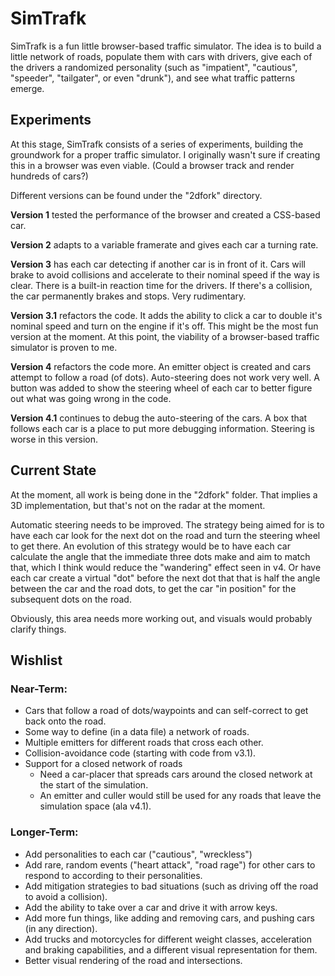 
# SimTrafk
SimTrafk is a fun little browser-based traffic simulator. The idea is to build a little network of roads, populate them with cars with drivers, give each of the drivers a randomized personality (such as "impatient", "cautious", "speeder", "tailgater", or even "drunk"), and see what traffic patterns emerge.

## Experiments
At this stage, SimTrafk consists of a series of experiments, building the groundwork for a proper traffic simulator.  I originally wasn't sure if creating this in a browser was even viable.  (Could a browser track and render hundreds of cars?)

Different versions can be found under the "2dfork" directory.

**Version 1** tested the performance of the browser and created a CSS-based car.

**Version 2** adapts to a variable framerate and gives each car a turning rate.

**Version 3** has each car detecting if another car is in front of it.  Cars will brake to avoid collisions and accelerate to their nominal speed if the way is clear.  There is a built-in reaction time for the drivers.  If there's a collision, the car permanently brakes and stops.  Very rudimentary.

**Version 3.1** refactors the code.  It adds the ability to click a car to double it's nominal speed and turn on the engine if it's off.  This might be the most fun version at the moment.  At this point, the viability of a browser-based traffic simulator is proven to me.  

**Version 4** refactors the code more.  An emitter object is created and cars attempt to follow a road (of dots).  Auto-steering does not work very well.  A button was added to show the steering wheel of each car to better figure out what was going wrong in the code.

**Version 4.1** continues to debug the auto-steering of the cars.  A box that follows each car is a place to put more debugging information.  Steering is worse in this version.

## Current State
At the moment, all work is being done in the "2dfork" folder.  That implies a 3D implementation, but that's not on the radar at the moment.

Automatic steering needs to be improved.  The strategy being aimed for is to have each car look for the next dot on the road and turn the steering wheel to get there.  An evolution of this strategy would be to have each car calculate the angle that the immediate three dots make and aim to match that, which I think would reduce the "wandering" effect seen in v4.  Or have each car create a virtual "dot" before the next dot that that is half the angle between the car and the road dots, to get the car "in position" for the subsequent dots on the road.  

Obviously, this area needs more working out, and visuals would probably clarify things.  

## Wishlist
### Near-Term:
- Cars that follow a road of dots/waypoints and can self-correct to get back onto the road.
- Some way to define (in a data file) a network of roads.
- Multiple emitters for different roads that cross each other.
- Collision-avoidance code (starting with code from v3.1).
- Support for a closed network of roads
	- Need a car-placer that spreads cars around the closed network at the start of the simulation.
	- An emitter and culler would still be used for any roads that leave the simulation space (ala v4.1).
### Longer-Term:
- Add personalities to each car ("cautious", "wreckless")
- Add rare, random events ("heart attack", "road rage") for other cars to respond to according to their personalities.
- Add mitigation strategies to bad situations (such as driving off the road to avoid a collision).
- Add the ability to take over a car and drive it with arrow keys.
- Add more fun things, like adding and removing cars, and pushing cars (in any direction).
- Add trucks and motorcycles for different weight classes, acceleration and braking capabilities, and a different visual representation for them.
- Better visual rendering of the road and intersections.
